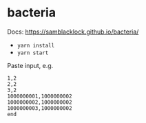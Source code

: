 # bacteria


Docs: https://samblacklock.github.io/bacteria/

- `yarn install`
- `yarn start`

Paste input, e.g.

```
1,2
2,2
3,2
1000000001,1000000002
1000000002,1000000002
1000000003,1000000002
end
```
